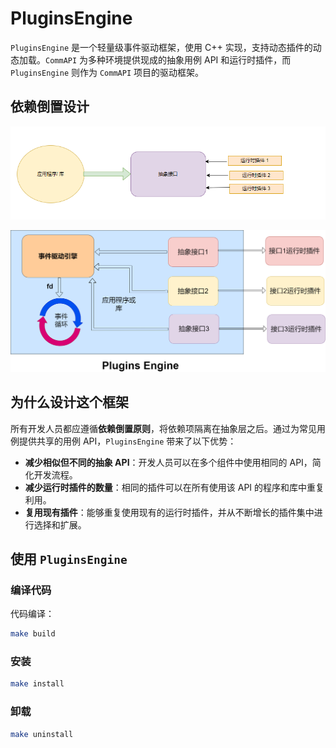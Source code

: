 # PluginsEngine

`PluginsEngine` 是一个轻量级事件驱动框架，使用 C++ 实现，支持动态插件的动态加载。`CommAPI` 为多种环境提供现成的抽象用例 API 和运行时插件，而 `PluginsEngine` 则作为 `CommAPI` 项目的驱动框架。

## 依赖倒置设计
![架构图](./doc/overview.png)


![架构图](./doc/comapiengine.png)

## 为什么设计这个框架

所有开发人员都应遵循**依赖倒置原则**，将依赖项隔离在抽象层之后。通过为常见用例提供共享的用例 API，`PluginsEngine` 带来了以下优势：

- **减少相似但不同的抽象 API**：开发人员可以在多个组件中使用相同的 API，简化开发流程。
- **减少运行时插件的数量**：相同的插件可以在所有使用该 API 的程序和库中重复利用。
- **复用现有插件**：能够重复使用现有的运行时插件，并从不断增长的插件集中进行选择和扩展。


##  使用 `PluginsEngine`

### 编译代码

代码编译：

```bash
make build
```
### 安装

```bash
make install
```

### 卸载
```bash
make uninstall
```